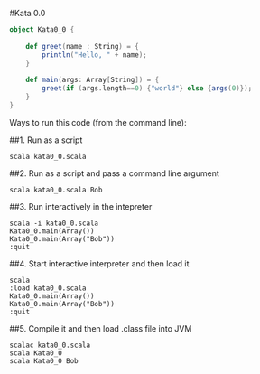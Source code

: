 #Kata 0.0

```scala
object Kata0_0 {
    
    def greet(name : String) = {
        println("Hello, " + name);
    }
    
    def main(args: Array[String]) = {
        greet(if (args.length==0) {"world"} else {args(0)});
    }
}
```

Ways to run this code (from the command line):

##1. Run as a script
```
scala kata0_0.scala
```

##2. Run as a script and pass a command line argument
```
scala kata0_0.scala Bob
```

##3. Run interactively in the intepreter  
```
scala -i kata0_0.scala  
Kata0_0.main(Array())  
Kata0_0.main(Array("Bob"))  
:quit  
```

##4. Start interactive interpreter and then load it  
```
scala  
:load kata0_0.scala  
Kata0_0.main(Array())  
Kata0_0.main(Array("Bob"))  
:quit  
```
##5. Compile it and then load .class file into JVM
```
scalac kata0_0.scala  
scala Kata0_0  
scala Kata0_0 Bob
```
